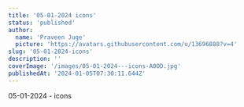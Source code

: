 ```yaml
---
title: '05-01-2024 icons'
status: 'published'
author:
  name: 'Praveen Juge'
  picture: 'https://avatars.githubusercontent.com/u/13696888?v=4'
slug: '05-01-2024-icons'
description: ''
coverImage: '/images/05-01-2024---icons-A0OD.jpg'
publishedAt: '2024-01-05T07:30:11.644Z'
---
```


05-01-2024 - icons